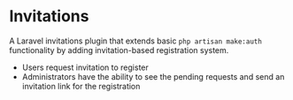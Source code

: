 # Invitations
A Laravel invitations plugin that extends basic `php artisan make:auth` functionality by adding invitation-based registration system.

* Users request invitation to register
* Administrators have the ability to see the pending requests and send an invitation link for the registration